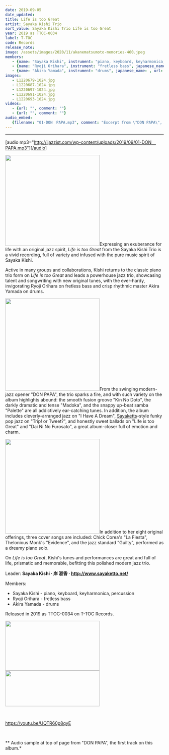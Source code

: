 ```yaml
---
date: 2019-09-05
date_updated: 
title: Life is too Great
artist: Sayaka Kishi Trio
sort_value: Sayaka Kishi Trio Life is too Great
year: 2019 as TTOC-0034
label: T-TOC
code: Records
release_note: 
image: /assets/images/2020/11/akanematsumoto-memories-460.jpeg
members:
   - {name: "Sayaka Kishi", instrument: "piano, keyboard, keyharmonica, percussion", japanese_name: , url: ""}
   - {name: "Ryoji Orihara", instrument: "fretless bass", japanese_name: , url: ""}
   - {name: "Akira Yamada", instrument: "drums", japanese_name: , url: ""}
images: 
   - L1220679-1024.jpg
   - L1220687-1024.jpg
   - L1220697-1024.jpg
   - L1220691-1024.jpg
   - L1220693-1024.jpg
videos: 
   - {url: "", comment: ""}
   - {url: "", comment: ""}
audio_embed:
   {filename: "01-DON　PAPA.mp3", comment: "Excerpt from \"DON PAPA\", the first track on this album:"}
---
```

---
[audio mp3="http://jjazzist.com/wp-content/uploads/2019/09/01-DON　PAPA.mp3"][/audio]

<a href="http://jjazzist.com/wp-content/uploads/2019/09/L1220679.jpg"><img class="size-medium wp-image-4513 alignright" src="http://jjazzist.com/wp-content/uploads/2019/09/L1220679-300x288.jpg" alt="" width="300" height="288" /></a>Expressing an exuberance for life with an original jazz spirit, *Life is too Great* from the Sayaka Kishi Trio is a vivid recording, full of variety and infused with the pure music spirit of Sayaka Kishi.

Active in many groups and collaborations, Kishi returns to the classic piano trio form on *Life is too Great* and leads a powerhouse jazz trio, showcasing talent and songwriting with new original tunes, with the ever-hardy, invigorating Ryoji Orihara on fretless bass and crisp rhythmic master Akira Yamada on drums.

<a href="http://jjazzist.com/wp-content/uploads/2019/09/L1220687.jpg"><img class="size-medium wp-image-4514 alignright" src="http://jjazzist.com/wp-content/uploads/2019/09/L1220687-300x293.jpg" alt="" width="300" height="293" /></a>From the swinging modern-jazz opener "DON PAPA", the trio sparks a fire, and with such variety on the album highlights abound: the smooth fusion groove "Kin No Doto", the darkly dramatic and tense "Madoka", and the snappy up-beat samba "Palette" are all addictively ear-catching tunes. In addition, the album includes cleverly-arranged jazz on "I Have A Dream", <a href="http://jjazzist.com/album/sayaketts-colors/">Sayaketts</a>-style funky pop jazz on "Trip! or Tweet?", and honestly sweet ballads on "Life is too Great" and "Dai Ni No Furosato", a great album-closer full of emotion and charm.

<a href="http://jjazzist.com/wp-content/uploads/2019/09/L1220697.jpg"><img class="size-medium wp-image-4517 alignright" src="http://jjazzist.com/wp-content/uploads/2019/09/L1220697-300x300.jpg" alt="" width="300" height="300" /></a>In addition to her eight original offerings, three cover songs are included: Chick Corea's "La Fiesta", Thelonious Monk's "Evidence", and the jazz standard "Guilty", performed as a dreamy piano solo.

On *Life is too Great*, Kishi's tunes and performances are great and full of life, prismatic and memorable, befitting this polished modern jazz trio.

Leader: <strong>Sayaka Kishi · 岸 淑香 · </strong><a href="http://www.sayaketto.net/"><strong>http://www.sayaketto.net/</strong></a>

Members:
<ul>
 	<li>Sayaka Kishi - piano, keyboard, keyharmonica, percussion</li>
 	<li>Ryoji Orihara - fretless bass</li>
 	<li>Akira Yamada - drums</li>
</ul>
Released in 2019 as TTOC-0034 on T-TOC Records.

<a href="http://jjazzist.com/wp-content/uploads/2019/09/L1220691.jpg"><img class="alignnone size-medium wp-image-4515" src="http://jjazzist.com/wp-content/uploads/2019/09/L1220691-300x158.jpg" alt="" width="300" height="158" /></a> <a href="http://jjazzist.com/wp-content/uploads/2019/09/L1220693.jpg"><img class="alignnone size-medium wp-image-4516" src="http://jjazzist.com/wp-content/uploads/2019/09/L1220693-300x113.jpg" alt="" width="300" height="113" /></a>

&nbsp;

https://youtu.be/UQTR60p8qyE

&nbsp;

** Audio sample at top of page from "DON PAPA", the first track on this album.*


